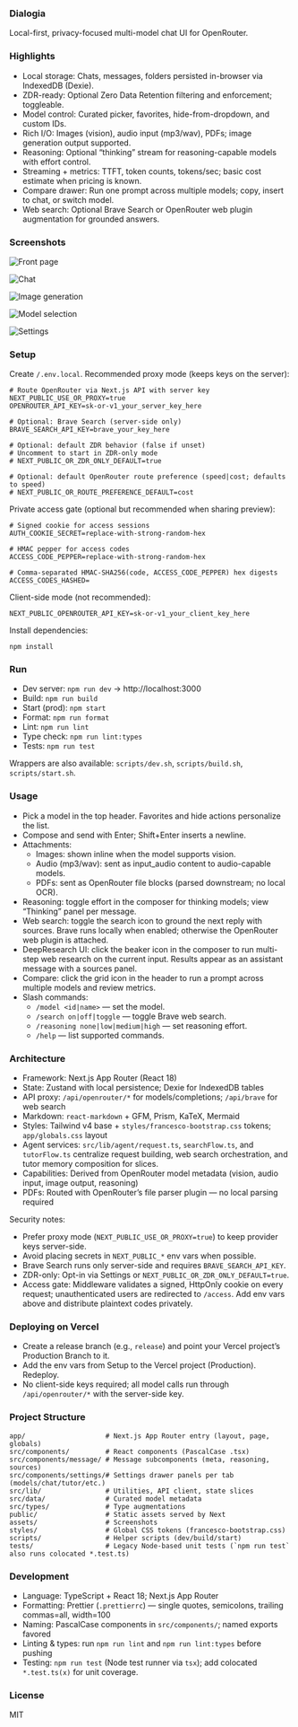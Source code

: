 ### Dialogia

Local-first, privacy-focused multi-model chat UI for OpenRouter.

### Highlights

- Local storage: Chats, messages, folders persisted in-browser via IndexedDB (Dexie).
- ZDR-ready: Optional Zero Data Retention filtering and enforcement; toggleable.
- Model control: Curated picker, favorites, hide-from-dropdown, and custom IDs.
- Rich I/O: Images (vision), audio input (mp3/wav), PDFs; image generation output supported.
- Reasoning: Optional “thinking” stream for reasoning-capable models with effort control.
- Streaming + metrics: TTFT, token counts, tokens/sec; basic cost estimate when pricing is known.
- Compare drawer: Run one prompt across multiple models; copy, insert to chat, or switch model.
- Web search: Optional Brave Search or OpenRouter web plugin augmentation for grounded answers.

### Screenshots

![Front page](assets/frontpage.png)

![Chat](assets/chat.png)

![Image generation](assets/image-gen.png)

![Model selection](assets/model-selection.png)

![Settings](assets/settings.png)

### Setup

Create `/.env.local`. Recommended proxy mode (keeps keys on the server):

```
# Route OpenRouter via Next.js API with server key
NEXT_PUBLIC_USE_OR_PROXY=true
OPENROUTER_API_KEY=sk-or-v1_your_server_key_here

# Optional: Brave Search (server-side only)
BRAVE_SEARCH_API_KEY=brave_your_key_here

# Optional: default ZDR behavior (false if unset)
# Uncomment to start in ZDR-only mode
# NEXT_PUBLIC_OR_ZDR_ONLY_DEFAULT=true

# Optional: default OpenRouter route preference (speed|cost; defaults to speed)
# NEXT_PUBLIC_OR_ROUTE_PREFERENCE_DEFAULT=cost
```

Private access gate (optional but recommended when sharing preview):

```
# Signed cookie for access sessions
AUTH_COOKIE_SECRET=replace-with-strong-random-hex

# HMAC pepper for access codes
ACCESS_CODE_PEPPER=replace-with-strong-random-hex

# Comma-separated HMAC-SHA256(code, ACCESS_CODE_PEPPER) hex digests
ACCESS_CODES_HASHED=
```

Client-side mode (not recommended):

```
NEXT_PUBLIC_OPENROUTER_API_KEY=sk-or-v1_your_client_key_here
```

Install dependencies:

```
npm install
```

### Run

- Dev server: `npm run dev` → http://localhost:3000
- Build: `npm run build`
- Start (prod): `npm start`
- Format: `npm run format`
- Lint: `npm run lint`
- Type check: `npm run lint:types`
- Tests: `npm run test`

Wrappers are also available: `scripts/dev.sh`, `scripts/build.sh`, `scripts/start.sh`.

### Usage

- Pick a model in the top header. Favorites and hide actions personalize the list.
- Compose and send with Enter; Shift+Enter inserts a newline.
- Attachments:
  - Images: shown inline when the model supports vision.
  - Audio (mp3/wav): sent as input_audio content to audio-capable models.
  - PDFs: sent as OpenRouter file blocks (parsed downstream; no local OCR).
- Reasoning: toggle effort in the composer for thinking models; view “Thinking” panel per message.
- Web search: toggle the search icon to ground the next reply with sources. Brave runs locally when enabled; otherwise the OpenRouter web plugin is attached.
- DeepResearch UI: click the beaker icon in the composer to run multi-step web research on the current input. Results appear as an assistant message with a sources panel.
- Compare: click the grid icon in the header to run a prompt across multiple models and review metrics.
- Slash commands:
  - `/model <id|name>` — set the model.
  - `/search on|off|toggle` — toggle Brave web search.
  - `/reasoning none|low|medium|high` — set reasoning effort.
  - `/help` — list supported commands.

### Architecture

- Framework: Next.js App Router (React 18)
- State: Zustand with local persistence; Dexie for IndexedDB tables
- API proxy: `/api/openrouter/*` for models/completions; `/api/brave` for web search
- Markdown: `react-markdown` + GFM, Prism, KaTeX, Mermaid
- Styles: Tailwind v4 base + `styles/francesco-bootstrap.css` tokens; `app/globals.css` layout
- Agent services: `src/lib/agent/request.ts`, `searchFlow.ts`, and `tutorFlow.ts` centralize request building, web search orchestration, and tutor memory composition for slices.
- Capabilities: Derived from OpenRouter model metadata (vision, audio input, image output, reasoning)
- PDFs: Routed with OpenRouter’s file parser plugin — no local parsing required

Security notes:

- Prefer proxy mode (`NEXT_PUBLIC_USE_OR_PROXY=true`) to keep provider keys server-side.
- Avoid placing secrets in `NEXT_PUBLIC_*` env vars when possible.
- Brave Search runs only server-side and requires `BRAVE_SEARCH_API_KEY`.
- ZDR-only: Opt-in via Settings or `NEXT_PUBLIC_OR_ZDR_ONLY_DEFAULT=true`.
- Access gate: Middleware validates a signed, HttpOnly cookie on every request; unauthenticated users are redirected to `/access`. Add env vars above and distribute plaintext codes privately.

### Deploying on Vercel

- Create a release branch (e.g., `release`) and point your Vercel project’s Production Branch to it.
- Add the env vars from Setup to the Vercel project (Production). Redeploy.
- No client-side keys required; all model calls run through `/api/openrouter/*` with the server-side key.

### Project Structure

```
app/                    # Next.js App Router entry (layout, page, globals)
src/components/         # React components (PascalCase .tsx)
src/components/message/ # Message subcomponents (meta, reasoning, sources)
src/components/settings/# Settings drawer panels per tab (models/chat/tutor/etc.)
src/lib/                # Utilities, API client, state slices
src/data/               # Curated model metadata
src/types/              # Type augmentations
public/                 # Static assets served by Next
assets/                 # Screenshots
styles/                 # Global CSS tokens (francesco-bootstrap.css)
scripts/                # Helper scripts (dev/build/start)
tests/                  # Legacy Node-based unit tests (`npm run test` also runs colocated *.test.ts)
```

### Development

- Language: TypeScript + React 18; Next.js App Router
- Formatting: Prettier (`.prettierrc`) — single quotes, semicolons, trailing commas=all, width=100
- Naming: PascalCase components in `src/components/`; named exports favored
- Linting & types: run `npm run lint` and `npm run lint:types` before pushing
- Testing: `npm run test` (Node test runner via `tsx`); add colocated `*.test.ts(x)` for unit coverage.

### License

MIT
